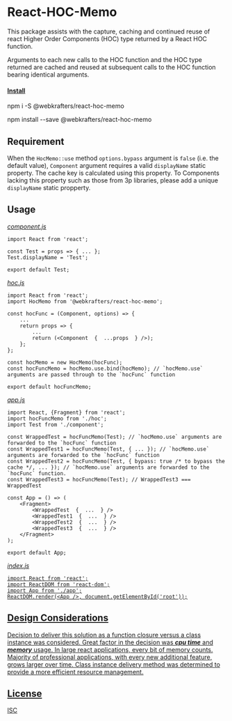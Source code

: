 ﻿# React-HOC-Memo

This package assists with the capture, caching and continued reuse of react Higher Order Components (HOC) type returned by a React HOC function.

Arguments to each new calls to the HOC function and the HOC type returned are cached and reused at subsequent calls to the HOC function bearing identical arguments.

<h4><u>Install</u></h4>

npm i -S @webkrafters/react-hoc-memo

npm install --save @webkrafters/react-hoc-memo

## Requirement

When the `HocMemo::use` method `options.bypass` argument is `false` (i.e. the default value), `Component` argument requires a valid `displayName` static property. The cache key is calculated using this property. To Components lacking this property such as those from 3p libraries, please add a unique `displayName` static propperty.

## Usage

<i><u>component.js</u></i>

    import React from 'react';
    
    const Test = props => { ... };
    Test.displayName = 'Test';
    
    export default Test;

<i><u>hoc.js</u></i>

    import React from 'react';
    import HocMemo from '@webkrafters/react-hoc-memo';
    
    const hocFunc = (Component, options) => {
	    ...
	    return props => {
		    ...
		    return (<Component  {  ...props  } />);
	    };
    };
    
    const hocMemo = new HocMemo(hocFunc);
    const hocFuncMemo = hocMemo.use.bind(hocMemo); // `hocMemo.use` arguments are passed through to the `hocFunc` function
    
    export default hocFuncMemo;

<i><u>app.js</u></i>

    import React, {Fragment} from 'react';
    import hocFuncMemo from './hoc';
    import Test from './component';
    
    const WrappedTest = hocFuncMemo(Test); // `hocMemo.use` arguments are forwarded to the `hocFunc` function
    const WrappedTest1 = hocFuncMemo(Test, { ... }); // `hocMemo.use` arguments are forwarded to the `hocFunc` function
    const WrappedTest2 = hocFuncMemo(Test, { bypass: true /* to bypass the cache */, ... }); // `hocMemo.use` arguments are forwarded to the `hocFunc` function.
    const WrappedTest3 = hocFuncMemo(Test); // WrappedTest3 === WrappedTest
    
    const App = () => (
	    <Fragment>
		    <WrappedTest  {  ...  } />
		    <WrappedTest1  {  ...  } />
		    <WrappedTest2  {  ...  } />
		    <WrappedTest3  {  ...  } />
	    </Fragment>
    );
    
    export default App;

<i><u>index.js</i></b>

    import React from 'react';
    import ReactDOM from 'react-dom';
    import App from './app';
    ReactDOM.render(<App />, document.getElementById('root'));

## Design Considerations

Decision to deliver this solution as a function closure versus a class instance was considered. Great factor in the decision was <b><i><u>cpu time</u></i></b> and <b><i><u>memory</u></i></b> usage. In large react applications, every bit of memory counts. Majority of professional applications, with every new additional feature, grows larger over time. Class instance delivery method was determined to provide a more efficient resource management.

## License

ISC
